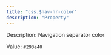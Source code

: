 ```yaml
---
title: "css.$nav-hr-color"
description: "Property"
---
```


Description: Navigation separator color

Value: `#293e40`
